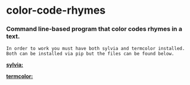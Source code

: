 # color-code-rhymes
### Command line-based program that color codes rhymes in a text.


	In order to work you must have both sylvia and termcolor installed.
	Both can be installed via pip but the files can be found below.

[**sylvia:**](https://github.com/bgutter/sylvia)
  
[**termcolor:**](https://pypi.org/project/termcolor/#files)
  
  
